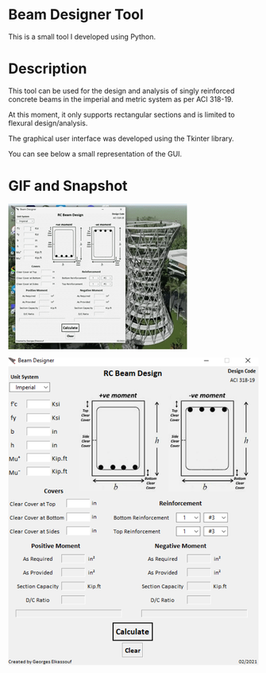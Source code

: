 # Beam Designer Tool
This is a small tool I developed using Python.


# Description

This tool can be used for the design and analysis of singly reinforced concrete beams in the imperial and metric system as per ACI 318-19.

At this moment, it only supports rectangular sections and is limited to flexural design/analysis.

The graphical user interface was developed using the Tkinter library.

You can see below a small representation of the GUI.


# GIF and Snapshot

![Beam-Designer](https://github.com/georgeselkassouf/Beam-Designer/blob/main/img/GUI.gif)

![alt text](https://github.com/georgeselkassouf/Beam-Designer/blob/main/img/GUI_metric.png)

